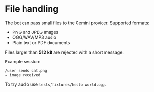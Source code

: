 # File handling

The bot can pass small files to the Gemini provider. Supported formats:

- PNG and JPEG images
- OGG/WAV/MP3 audio
- Plain text or PDF documents

Files larger than **512 kB** are rejected with a short message.

Example session:

```
/user sends cat.png
→ image received
```

To try audio use `tests/fixtures/hello world.ogg`.
